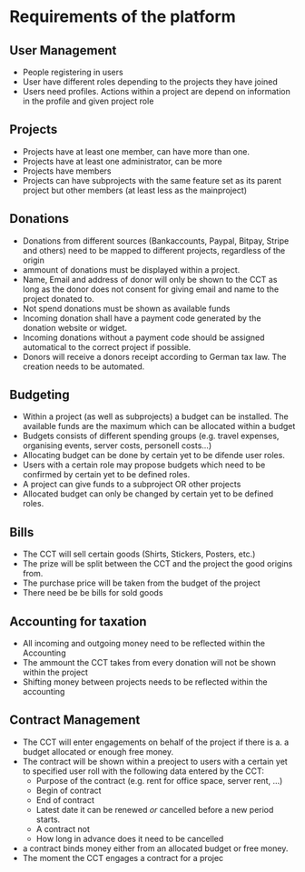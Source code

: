 # Requirements of the platform

## User Management 
* People registering in users
* User have different roles depending to the projects they have joined
* Users need profiles. Actions within a project are depend on information in the profile and given project role

## Projects
* Projects have at least one member, can have more than one. 
* Projects have at least one administrator, can be more
* Projects have members
* Projects can have subprojects with the same feature set as its parent project but other members (at least less as the mainproject)

## Donations
* Donations from different sources (Bankaccounts, Paypal, Bitpay, Stripe and others) need to be mapped to different projects, regardless of the origin
* ammount of donations must be displayed within a project.
* Name, Email and address of donor will only be shown to the CCT as long as the donor does not consent for giving email and name to the project donated to. 
* Not spend donations must be shown as available funds
* Incoming donation shall have a payment code generated by the donation website or widget.
* Incoming donations without a payment code should be assigned automatical to the correct project if possible. 
* Donors will receive a donors receipt according to German tax law. The creation needs to be automated. 

## Budgeting
* Within a project (as well as subprojects) a budget can be installed. The available funds are the maximum which can be allocated within a budget
* Budgets consists of different spending groups (e.g. travel expenses, organising events, server costs, personell costs...)
* Allocating budget can be done by certain yet to be difende user roles.
* Users with a certain role may propose budgets which need to be confirmed by certain yet to be defined roles.
* A project can give funds to a subproject OR other projects
* Allocated budget can only be changed by certain yet to be defined roles.

## Bills
* The CCT will sell certain goods (Shirts, Stickers, Posters, etc.)
* The prize will be split between the CCT and the project the good origins from.
* The purchase price will be taken from the budget of the project
* There need be be bills for sold goods

## Accounting for taxation
* All incoming and outgoing money need to be reflected within the Accounting
* The ammount the CCT takes from every donation will not be shown within the project
* Shifting money between projects needs to be reflected within the accounting

## Contract Management
* The CCT will enter engagements on behalf of the project if there is a. a budget allocated or enough free money. 
* The contract will be shown within a preoject to users with a certain yet to specified user roll with the following data entered by the CCT:
  * Purpose of the contract (e.g. rent for office space, server rent, ...)
  * Begin of contract
  * End of contract
  * Latest date it can be renewed _or_ cancelled before a new period starts.
  * A contract not 
  * How long in advance does it need to be cancelled
* a contract binds money either from an allocated budget or free money.
* The moment the CCT engages a contract for a projec
